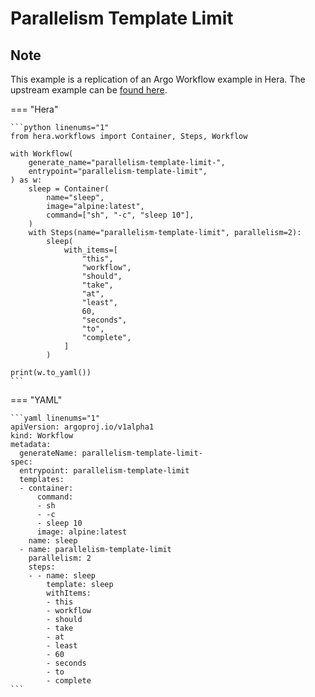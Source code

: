 # Parallelism Template Limit

## Note

This example is a replication of an Argo Workflow example in Hera.
The upstream example can be [found here](https://github.com/argoproj/argo-workflows/blob/master/examples/parallelism-template-limit.yaml).




=== "Hera"

    ```python linenums="1"
    from hera.workflows import Container, Steps, Workflow

    with Workflow(
        generate_name="parallelism-template-limit-",
        entrypoint="parallelism-template-limit",
    ) as w:
        sleep = Container(
            name="sleep",
            image="alpine:latest",
            command=["sh", "-c", "sleep 10"],
        )
        with Steps(name="parallelism-template-limit", parallelism=2):
            sleep(
                with_items=[
                    "this",
                    "workflow",
                    "should",
                    "take",
                    "at",
                    "least",
                    60,
                    "seconds",
                    "to",
                    "complete",
                ]
            )

    print(w.to_yaml())
    ```

=== "YAML"

    ```yaml linenums="1"
    apiVersion: argoproj.io/v1alpha1
    kind: Workflow
    metadata:
      generateName: parallelism-template-limit-
    spec:
      entrypoint: parallelism-template-limit
      templates:
      - container:
          command:
          - sh
          - -c
          - sleep 10
          image: alpine:latest
        name: sleep
      - name: parallelism-template-limit
        parallelism: 2
        steps:
        - - name: sleep
            template: sleep
            withItems:
            - this
            - workflow
            - should
            - take
            - at
            - least
            - 60
            - seconds
            - to
            - complete
    ```

